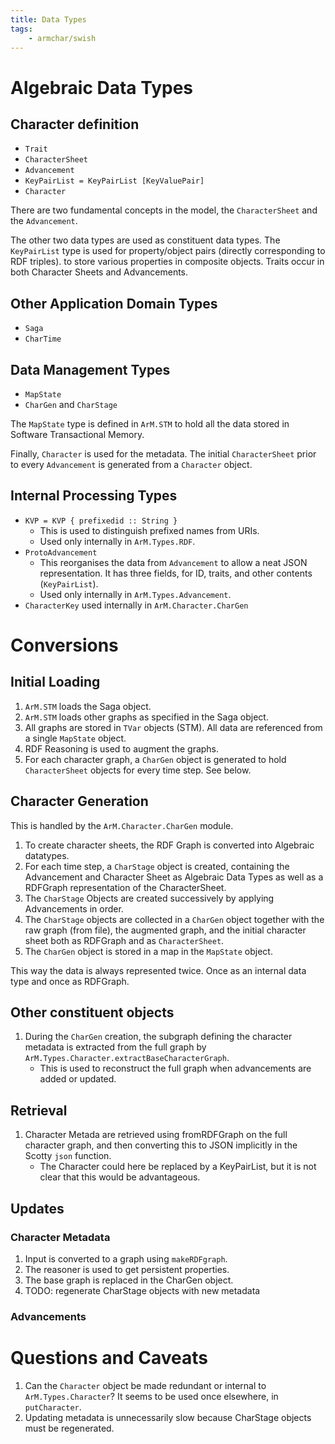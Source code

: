 ```yaml
---
title: Data Types
tags:
    - armchar/swish
---
```


# Algebraic Data Types

## Character definition

+ `Trait`
+ `CharacterSheet`
+ `Advancement`
+ `KeyPairList = KeyPairList [KeyValuePair]`
+ `Character`

There are two fundamental concepts in the model,
the `CharacterSheet` and the `Advancement`.

The other two data types are used as constituent data types.
The `KeyPairList` type is used for property/object pairs
(directly corresponding to RDF triples).
to store various properties in composite objects.
Traits occur in both Character Sheets and Advancements.

## Other Application Domain Types

+ `Saga`
+ `CharTime`

## Data Management Types

+ `MapState`
+ `CharGen` and `CharStage`

The `MapState` type is defined in `ArM.STM` to hold all the data
stored in Software Transactional Memory.

Finally, `Character` is used for the metadata.  The initial
`CharacterSheet` prior to every `Advancement` is generated from
a `Character` object.

## Internal Processing Types


+ `KVP = KVP { prefixedid :: String }`
    + This is used to distinguish prefixed names from URIs.
    + Used only internally in `ArM.Types.RDF`.
+ `ProtoAdvancement`
    + This reorganises the data from `Advancement` to allow a neat
      JSON representation.  It has three fields, for ID,
      traits, and other contents (`KeyPairList`).
    + Used only internally in `ArM.Types.Advancement`.
+ `CharacterKey` used internally in `ArM.Character.CharGen`

# Conversions

## Initial Loading

1.  `ArM.STM` loads the Saga object.
2.  `ArM.STM` loads other graphs as specified in the Saga object.
3.  All graphs are stored in `TVar` objects (STM). 
    All data are referenced from a single `MapState` object.
4.  RDF Reasoning is used to augment the graphs.
5.  For each character graph, a `CharGen` object is generated
    to hold `CharacterSheet` objects for every time step.
    See below.

## Character Generation

This is handled by the `ArM.Character.CharGen` module.

1.  To create character sheets, the RDF Graph is converted into
    Algebraic datatypes.
2.  For each time step, a `CharStage` object is created, containing
    the Advancement and Character Sheet as Algebraic Data Types as
    well as a RDFGraph representation of the CharacterSheet.
3.  The `CharStage` Objects are created successively by applying
    Advancements in order.
4.  The `CharStage` objects are collected in a `CharGen` object
    together with the raw graph (from file), the augmented graph,
    and the initial character sheet both as RDFGraph and as
    `CharacterSheet`.
5.  The `CharGen` object is stored in a map in the `MapState` object.

This way the data is always represented twice.  Once as an internal
data type and once as RDFGraph.

## Other constituent objects

1.  During the `CharGen` creation, the subgraph defining the character
    metadata is extracted from the full graph by
    `ArM.Types.Character.extractBaseCharacterGraph`.
    + This is used to reconstruct the full graph when advancements are 
      added or updated.

## Retrieval

1.  Character Metada are retrieved using fromRDFGraph on the full character graph,
    and then converting this to JSON implicitly in the Scotty `json` function.
    - The Character could here be replaced by a KeyPairList, but it is not clear
      that this would be advantageous.

## Updates

### Character Metadata

1.  Input is converted to a graph using `makeRDFgraph`.
2.  The reasoner is used to get persistent properties.
3.  The base graph is replaced in the CharGen object.
4.  TODO: regenerate CharStage objects with new metadata

### Advancements

# Questions and Caveats

1.  Can the `Character` object be made redundant or internal to 
    `ArM.Types.Character`?  It seems to be used once elsewhere,
    in `putCharacter`.
2.  Updating metadata is unnecessarily slow because CharStage objects must
    be regenerated.
